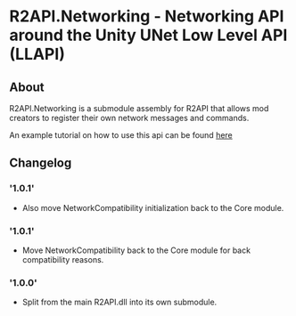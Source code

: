# R2API.Networking - Networking API around the Unity UNet Low Level API (LLAPI)

## About

R2API.Networking is a submodule assembly for R2API that allows mod creators to register their own network messages and commands.

An example tutorial on how to use this api can be found [here](https://risk-of-thunder.github.io/R2Wiki/Mod-Creation/C%23-Programming/Networking/R2API.NetworkingAPI/)

## Changelog

### '1.0.1'
* Also move NetworkCompatibility initialization back to the Core module.

### '1.0.1'
* Move NetworkCompatibility back to the Core module for back compatibility reasons.

### '1.0.0'
* Split from the main R2API.dll into its own submodule.
